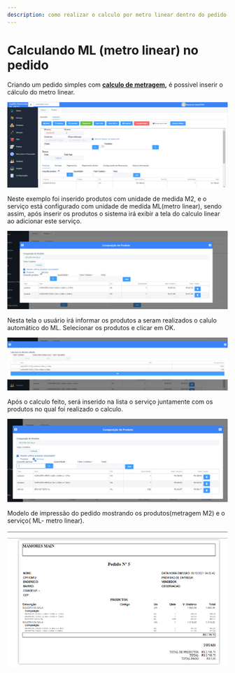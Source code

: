 ```yaml
---
description: como realizar o calculo por metro linear dentro do pedido
---
```


# Calculando ML (metro linear) no pedido

Criando um pedido simples com [**calculo de metragem**](pedido-com-calculos-de-metragem.md)**,** é possivel inserir o cálculo do metro linear.

![](<../../../.gitbook/assets/image (154).png>)

Neste exemplo foi inserido produtos com unidade de medida M2, e o serviço está  configurado com unidade de medida ML(metro linear), sendo assim, após inserir os produtos o sistema irá exibir a tela do calculo linear ao adicionar este serviço.

![](<../../../.gitbook/assets/image (156).png>)

Nesta tela o usuário irá informar os produtos a seram realizados o calulo automático do ML. Selecionar os produtos e clicar em OK.

![](<../../../.gitbook/assets/image (155).png>)

Após o calculo feito, será inserido na lista o serviço juntamente com os produtos no qual foi realizado o calculo.

![](<../../../.gitbook/assets/image (153).png>)

Modelo de impressão do pedido mostrando os produtos(metragem M2) e o serviço( ML- metro linear).

![](<../../../.gitbook/assets/image (157).png>)
